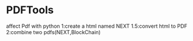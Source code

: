 # PDFTools
affect  Pdf with python
1:create a html named NEXT
1.5:convert html to PDF
2:combine two pdfs(NEXT,BlockChain)
